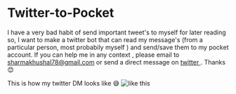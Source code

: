# Twitter-to-Pocket

I have a very bad habit of send important tweet's to myself for later reading so,
I want to make a twitter bot that can read my message's (from a particular person, most probabily myself ) and send/save them to my pocket account.
If you can help me in any context , please email to sharmakhushal78@gmail.com or send a direct message on [twitter ](http://twitter.com/herkuch).
Thanks😊

This is how my twitter DM looks like 😅 ![like this](https://screenshots.firefoxusercontent.com/images/fe085dd7-de9a-4a84-82c7-021d9deb43ed.png)
